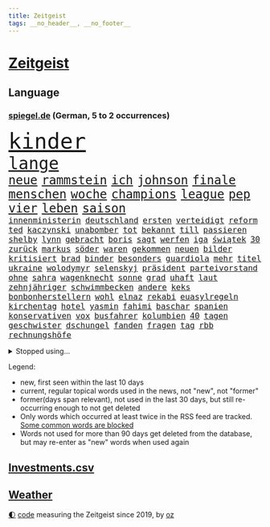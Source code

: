 ```yaml
---
title: Zeitgeist
tags: __no_header__, __no_footer__
---
```


# [Zeitgeist](https://oliz.io/zeitgeist/)

## Language

<h3><a href="https://www.spiegel.de" target="_blank">spiegel.de</a> (German, 5 to 2 occurrences)</h3>
<p style="font-family:monospace">
<span style="font-size:32pt"><a href="news_links.html#kinder" class="current">kinder</a></span>
<br>
<span style="font-size:25pt"><a href="news_links.html#lange" class="current">lange</a></span>
<br>
<span style="font-size:18pt"><a href="news_links.html#neue" class="current">neue</a></span>
<span style="font-size:18pt"><a href="news_links.html#rammstein" class="new">rammstein</a></span>
<span style="font-size:18pt"><a href="news_links.html#ich" class="current">ich</a></span>
<span style="font-size:18pt"><a href="news_links.html#johnson" class="current">johnson</a></span>
<span style="font-size:18pt"><a href="news_links.html#finale" class="current">finale</a></span>
<span style="font-size:18pt"><a href="news_links.html#menschen" class="current">menschen</a></span>
<span style="font-size:18pt"><a href="news_links.html#woche" class="current">woche</a></span>
<span style="font-size:18pt"><a href="news_links.html#champions" class="current">champions</a></span>
<span style="font-size:18pt"><a href="news_links.html#league" class="current">league</a></span>
<span style="font-size:18pt"><a href="news_links.html#pep" class="current">pep</a></span>
<span style="font-size:18pt"><a href="news_links.html#vier" class="current">vier</a></span>
<span style="font-size:18pt"><a href="news_links.html#leben" class="current">leben</a></span>
<span style="font-size:18pt"><a href="news_links.html#saison" class="current">saison</a></span>
<br>
<span style="font-size:12pt"><a href="news_links.html#innenministerin" class="current">innenministerin</a></span>
<span style="font-size:12pt"><a href="news_links.html#deutschland" class="current">deutschland</a></span>
<span style="font-size:12pt"><a href="news_links.html#ersten" class="current">ersten</a></span>
<span style="font-size:12pt"><a href="news_links.html#verteidigt" class="current">verteidigt</a></span>
<span style="font-size:12pt"><a href="news_links.html#reform" class="current">reform</a></span>
<span style="font-size:12pt"><a href="news_links.html#ted" class="new">ted</a></span>
<span style="font-size:12pt"><a href="news_links.html#kaczynski" class="new">kaczynski</a></span>
<span style="font-size:12pt"><a href="news_links.html#unabomber" class="new">unabomber</a></span>
<span style="font-size:12pt"><a href="news_links.html#tot" class="current">tot</a></span>
<span style="font-size:12pt"><a href="news_links.html#bekannt" class="current">bekannt</a></span>
<span style="font-size:12pt"><a href="news_links.html#till" class="current">till</a></span>
<span style="font-size:12pt"><a href="news_links.html#passieren" class="current">passieren</a></span>
<span style="font-size:12pt"><a href="news_links.html#shelby" class="new">shelby</a></span>
<span style="font-size:12pt"><a href="news_links.html#lynn" class="new">lynn</a></span>
<span style="font-size:12pt"><a href="news_links.html#gebracht" class="current">gebracht</a></span>
<span style="font-size:12pt"><a href="news_links.html#boris" class="current">boris</a></span>
<span style="font-size:12pt"><a href="news_links.html#sagt" class="current">sagt</a></span>
<span style="font-size:12pt"><a href="news_links.html#werfen" class="current">werfen</a></span>
<span style="font-size:12pt"><a href="news_links.html#iga" class="new">iga</a></span>
<span style="font-size:12pt"><a href="news_links.html#świątek" class="new">świątek</a></span>
<span style="font-size:12pt"><a href="news_links.html#30" class="current">30</a></span>
<span style="font-size:12pt"><a href="news_links.html#zurück" class="current">zurück</a></span>
<span style="font-size:12pt"><a href="news_links.html#markus" class="current">markus</a></span>
<span style="font-size:12pt"><a href="news_links.html#söder" class="current">söder</a></span>
<span style="font-size:12pt"><a href="news_links.html#waren" class="current">waren</a></span>
<span style="font-size:12pt"><a href="news_links.html#gekommen" class="current">gekommen</a></span>
<span style="font-size:12pt"><a href="news_links.html#neuen" class="current">neuen</a></span>
<span style="font-size:12pt"><a href="news_links.html#bilder" class="current">bilder</a></span>
<span style="font-size:12pt"><a href="news_links.html#kritisiert" class="current">kritisiert</a></span>
<span style="font-size:12pt"><a href="news_links.html#brad" class="current">brad</a></span>
<span style="font-size:12pt"><a href="news_links.html#binder" class="new">binder</a></span>
<span style="font-size:12pt"><a href="news_links.html#besonders" class="current">besonders</a></span>
<span style="font-size:12pt"><a href="news_links.html#guardiola" class="current">guardiola</a></span>
<span style="font-size:12pt"><a href="news_links.html#mehr" class="current">mehr</a></span>
<span style="font-size:12pt"><a href="news_links.html#titel" class="current">titel</a></span>
<span style="font-size:12pt"><a href="news_links.html#ukraine" class="current">ukraine</a></span>
<span style="font-size:12pt"><a href="news_links.html#wolodymyr" class="current">wolodymyr</a></span>
<span style="font-size:12pt"><a href="news_links.html#selenskyj" class="current">selenskyj</a></span>
<span style="font-size:12pt"><a href="news_links.html#präsident" class="current">präsident</a></span>
<span style="font-size:12pt"><a href="news_links.html#parteivorstand" class="new">parteivorstand</a></span>
<span style="font-size:12pt"><a href="news_links.html#ohne" class="current">ohne</a></span>
<span style="font-size:12pt"><a href="news_links.html#sahra" class="current">sahra</a></span>
<span style="font-size:12pt"><a href="news_links.html#wagenknecht" class="current">wagenknecht</a></span>
<span style="font-size:12pt"><a href="news_links.html#sonne" class="current">sonne</a></span>
<span style="font-size:12pt"><a href="news_links.html#grad" class="current">grad</a></span>
<span style="font-size:12pt"><a href="news_links.html#uhaft" class="current">uhaft</a></span>
<span style="font-size:12pt"><a href="news_links.html#laut" class="current">laut</a></span>
<span style="font-size:12pt"><a href="news_links.html#zehnjähriger" class="current">zehnjähriger</a></span>
<span style="font-size:12pt"><a href="news_links.html#schwimmbecken" class="current">schwimmbecken</a></span>
<span style="font-size:12pt"><a href="news_links.html#andere" class="current">andere</a></span>
<span style="font-size:12pt"><a href="news_links.html#keks" class="new">keks</a></span>
<span style="font-size:12pt"><a href="news_links.html#bonbonherstellern" class="new">bonbonherstellern</a></span>
<span style="font-size:12pt"><a href="news_links.html#wohl" class="current">wohl</a></span>
<span style="font-size:12pt"><a href="news_links.html#elnaz" class="new">elnaz</a></span>
<span style="font-size:12pt"><a href="news_links.html#rekabi" class="new">rekabi</a></span>
<span style="font-size:12pt"><a href="news_links.html#euasylregeln" class="new">euasylregeln</a></span>
<span style="font-size:12pt"><a href="news_links.html#kirchentag" class="new">kirchentag</a></span>
<span style="font-size:12pt"><a href="news_links.html#hotel" class="current">hotel</a></span>
<span style="font-size:12pt"><a href="news_links.html#yasmin" class="new">yasmin</a></span>
<span style="font-size:12pt"><a href="news_links.html#fahimi" class="new">fahimi</a></span>
<span style="font-size:12pt"><a href="news_links.html#baschar" class="current">baschar</a></span>
<span style="font-size:12pt"><a href="news_links.html#spanien" class="current">spanien</a></span>
<span style="font-size:12pt"><a href="news_links.html#konservativen" class="current">konservativen</a></span>
<span style="font-size:12pt"><a href="news_links.html#vox" class="new">vox</a></span>
<span style="font-size:12pt"><a href="news_links.html#busfahrer" class="new">busfahrer</a></span>
<span style="font-size:12pt"><a href="news_links.html#kolumbien" class="current">kolumbien</a></span>
<span style="font-size:12pt"><a href="news_links.html#40" class="current">40</a></span>
<span style="font-size:12pt"><a href="news_links.html#tagen" class="current">tagen</a></span>
<span style="font-size:12pt"><a href="news_links.html#geschwister" class="current">geschwister</a></span>
<span style="font-size:12pt"><a href="news_links.html#dschungel" class="current">dschungel</a></span>
<span style="font-size:12pt"><a href="news_links.html#fanden" class="current">fanden</a></span>
<span style="font-size:12pt"><a href="news_links.html#fragen" class="current">fragen</a></span>
<span style="font-size:12pt"><a href="news_links.html#tag" class="current">tag</a></span>
<span style="font-size:12pt"><a href="news_links.html#rbb" class="current">rbb</a></span>
<span style="font-size:12pt"><a href="news_links.html#rechnungshöfe" class="new">rechnungshöfe</a></span>
</p>
<details>
<summary>Stopped using...</summary>
<p class="former" style="font-size:12pt">
positionen(962) bemüht(961) fdpchef(961) klimawandels(961) alarm(960) aussage(960) gewissen(960) hervor(960) magdeburg(960) geworfen(959) rheinlandpfalz(959) verweigert(959) welle(959) bekanntesten(958) fühlen(958) lieber(958) löhne(958) meldete(958) weltkrieg(958) betreiber(957) blicken(957) entwurf(957) festnahme(957) hinaus(957) schwangerschaft(957) tötete(957) versprach(957) weiße(957) zahlreichen(957) ausländische(956) beschimpft(956) drosten(956) klein(956) lastwagen(956) tom(956) eindruck(955) kurzem(955) oberste(955) verkauf(955) verschiebt(955) dominiert(954) kontrolliert(954) sogenannte(954) tschechien(954) bayerns(953) carsten(953) standort(953) steigenden(953) tausend(953) tiktok(953) begründung(952) blieben(952) fahrrad(952) kiel(952) rtl(952) unmut(952) vorliegt(952) alpen(951) badenwürttembergs(951) bmw(951) christine(951) david(951) engagement(951) gesunken(951) höchste(951) hört(951) jüngste(951) nominiert(951) verbreiten(951) bahnhof(950) gutachten(950) verhängen(950) bestimmten(949) falsch(949) gegenteil(949) stärke(949) überlebte(949) bestehen(948) elektroauto(948) gestrichen(948) lebte(948) stets(948) ermöglichen(947) mitteln(947) mode(947) problemen(947) spekuliert(947) gering(946) infektion(946) meist(946) 600(945) amnesty(945) kaputt(945) lkw(945) täglich(945) umsatz(945) aktivistin(944) missbraucht(944) schottland(944) zugelassen(944) ökonom(944) besuchen(943) einreise(943) fußballprofi(943) haaland(943) tokio(943) milliarde(942) trafen(942) nachgewiesen(941) reiste(941) bewegen(940) gesamten(940) 3000(939) ereignisse(939) kontakte(939) presse(939) em(938) kooperation(938) offiziellen(938) dran(935) umgeht(935) option(934) rollt(934) empfängt(933) spiegelumfrage(933) bürgerinnen(931) stress(930) ähnlich(930) journalist(929) schneider(929) unzufrieden(928) sportler(927) ämter(926) karten(925) landesweit(925) angeboten(924) abhängig(918) 91(914) verpasste(913) überfall(910) empfangen(908) bbc(904) einfache(888) berichtete(863) räumte(847) konfrontation(839) belästigung(826) verantwortliche(796) erschoss(789) unis(767) gewalttat(762) willkommen(760) umständen(759) notenbank(721) kontinent(718) drohende(711) 72(685) zugestimmt(670) bedankt(667) flut(667) gesund(658) amoklauf(656) komitee(654) 120(653) highlights(650) wirtschaftskrise(632) hoffenheim(631) moderner(627) kritischen(625) tabellenführer(625) universität(618) gesetzentwurf(612) royals(612) games(607) vorteil(605) söders(603) bekräftigt(601) schulden(600) mehrfamilienhaus(590) bettina(586) bahnen(585) empfehlen(584) betrunken(583) gewachsen(576) strackzimmermann(576) größtem(574) magazin(572) radikaler(568) inklusive(564) gletscher(561) ostukraine(560) kürzer(555) coaching(553) gewaltsamen(547) akw(544) auseinandersetzungen(540) guterres(535) schloss(532) motive(529) kretschmann(525) kriegs(523) zustimmung(523) teuerung(519) öffentlichrechtlichen(519) marieagnes(513) bat(509) australier(501) stuhl(500) verpflichtung(500) überwachung(498) verschwinden(494) gerichte(490) wettkampf(486) buckinghampalast(479) herausgefunden(478) afrikanischen(476) filmemacher(476) journalismus(473) tempolimit(473) geiselnahme(472) überzeugung(470) abseits(463) versteckte(463) betrugs(460) sitz(459) absagen(453) geplanter(452) don(449) first(442) pannen(442) verschwörung(442) vorab(442) sanktioniert(439) ankommt(438) empfang(437) nukleare(437) betrieben(436) töchter(435) söhne(432) saporischschja(430) lindners(427) breiten(425) iranische(422) bewusst(421) prominenter(421) koch(420) modernen(420) lohn(418) braunschweig(416) ten(414) ergab(412) zuflucht(412) auslösen(410) abgrund(408) erlauben(408) g20(408) talent(408) spannung(407) suchten(407) fußballerinnen(406) schwarzes(403) großmutter(396) beliebtesten(395) filialen(391) hammer(386) franken(384) halt(383) discounter(377) gepäck(376) prominenten(374) würdigt(373) carlo(372) lösungen(369) 8(365) chefs(364) einstecken(364) lidl(363) 80000(362) zeremonie(362) 110(361) kaiserslautern(361) budapest(359) steuerzahler(359) erdoğans(357) verklagen(357) verhaftung(353) save(352) geschäftsmodell(349) oklahoma(349) 21jähriger(348) galten(348) künstlichen(346) andrew(344) grundschule(344) 86(342) camilla(342) massenproteste(341) update(340) mitgeteilt(339) notaufnahme(339) valley(339) neustart(337) olympischen(337) standards(337) fehlten(336) mob(334) alzheimer(333) persönlicher(333) verbraucherzentrale(332) zuwanderung(332) verunglückten(331) bruno(328) sehe(327) fragwürdig(325) uneins(324) verspottet(324) dramatische(323) image(323) heißer(319) us(318) erlegen(317) musikerin(312) ungerecht(312) fasst(310) repressionen(310) zurückhaltung(310) legal(309) starkwatzinger(309) einschlag(308) jubeln(308) ähnlichen(308) angespannt(306) umweltschützer(305) eukommissar(304) freigabe(304) klimaschützer(304) ältesten(304) tode(302) scheiterten(301) subventionen(301) etlichen(299) unterkunft(299) erhielten(294) scheiden(294) überlastet(294) daneben(292) diana(292) aufstand(291) twitteraccount(289) nebenwirkungen(288) neukölln(288) raten(285) shitstorm(285) 25000(284) bürgergeld(284) hetze(283) hinrichtung(283) einziges(282) marvin(281) gründete(279) tücken(279) raketenangriffen(278) harmlos(277) ticketpreise(276) atomkraftwerk(275) gott(275) wenigstens(272) elefanten(271) schwachstellen(271) herunter(269) vergisst(265) jackson(264) entstehen(262) angler(261) behindert(261) bussen(261) überreste(260) kündigung(259) stephan(259) durant(255) ernährung(255) zutritt(255) bauart(254) listen(254) unionsfraktion(254) beschwert(253) feierten(253) roboter(253) moralische(252) freigegeben(249) raumfahrt(247) fliegt(246) johan(244) halbzeit(242) stützt(241) beherrscht(240) wasserversorgung(240) wohnraum(240) fußballfans(239) krone(239) spiels(239) windsor(239) angesehen(238) caroline(238) königshaus(237) finanzkrise(236) hessischen(235) kurswechsel(235) phoenix(235) silva(235) fortschritte(234) handball(233) lkwfahrer(233) schwächt(233) abgeordneter(232) elektronische(232) wählt(232) eineinhalb(231) neymar(231) sportdirektor(231) verfängt(231) mögen(230) ukrainefeldzug(230) benennen(226) houston(226) morgan(226) kocht(224) schmeckt(224) eingezogen(223) menschenrechtsaktivisten(223) auszeichnung(222) grundschulen(222) zielt(222) bnd(218) bonbons(218) falschinformationen(218) weltbank(218) machtlos(216) zusammengestoßen(216) abgewählt(215) koblenz(215) missionen(214) drehbücher(208) beworfen(207) geschmack(205) p(203) designierte(202) großereignis(202) autorinnen(201) flüchtlingsheim(201) ioc(200) tottenham(200) beantragen(199) del(199) diversität(199) ausreise(198) gwyneth(198) paltrow(198) orden(197) armin(196) interessieren(195) palmer(195) zigaretten(194) antibiotika(193) doping(192) one(192) chinareise(191) fdpverkehrsminister(191) spion(191) kritisierten(190) milliardenverlust(190) tübingen(190) ausgemacht(187) figuren(187) sms(187) bowie(186) wohnungsnot(186) antisemitischen(185) unerlaubt(185) redet(182) schmecken(182) sieges(182) verbindungen(181) abbauen(180) serbische(180) vollsperrung(180) bosch(179) pop(179) i̇mamoğlu(178) rivalität(178) infantino(177) wachsenden(177) dallas(176) mediathek(176) segler(175) bildchefredakteur(174) lauter(174) regimekritiker(174) apotheken(172) entzweit(172) monatelangen(172) siebte(172) buenos(170) interviews(170) nutzerinnen(170) singen(170) aufpassen(169) hilfslieferungen(169) studio(169) server(168) wein(168) gianni(167) klimakleber(167) kritikern(166) produkten(166) gestalten(165) korruptionsermittlungen(165) kurzzeitig(165) affen(163) sinnbild(163) vorbereitung(163) 2009(162) flaggen(162) geraubt(162) ungewöhnliches(162) wirklichkeit(162) schieflage(160) supermarkt(160) ubahn(160) absolut(159) naturschützer(159) professionell(159) militärbasis(157) tvserie(157) anstrengend(156) erwähnt(156) fußgänger(156) gekündigt(156) ausbleibende(155) nina(155) 16jährige(154) belgier(154) munitionsbeschaffung(153) 2028(152) datenschützer(152) ähnlicher(152) 26jähriger(151) anzugreifen(151) bedauern(151) gerüchten(151) preisbremsen(151) fynn(150) informieren(150) kliemann(150) trieb(150) einkaufszentrum(149) lizenz(149) reisebus(149) säuglinge(149) leblos(148) perfekten(148) gängige(147) abschwächen(146) beeindruckt(146) beliebter(146) entnommen(146) jva(146) lockt(146) sportlerinnen(146) attentäter(145) gleichem(145) kundschaft(145) geiseln(144) gigantische(144) heimische(144) uwe(144) käse(143) pionier(143) transparent(143) vergab(143) verspannungen(143) voraussetzung(143) krebstherapie(142) naher(142) verzehr(142) csupolitiker(141) feldern(141) gittern(141) sprengsatz(141) todesliste(141) aires(140) entgleist(140) todesursache(140) traditionellen(140) bußgeld(139) genehmigungen(139) gerüstet(139) schätzungsweise(139) umzug(139) veränderte(139) gelder(138) lüdenscheid(138) ignorieren(137) abläuft(136) staatsgebiet(136) googles(135) nannte(135) grundnahrungsmittel(134) ressourcen(134) straßenbahn(134) emotionale(133) männlichen(133) nachbarländern(133) vorfälle(133) amtsantritt(132) geheimnisse(132) a38(131) indizien(131) autobahnbrücke(130) gelaunt(129) parlamentarischen(129) geldbuße(128) prinzen(128) abendessen(127) aufwind(127) flüchtig(127) verfolgten(127) aufträgen(126) geldgeber(126) bad(125) rückgrat(125) gesichtet(124) marode(124) zweck(124) hundebesitzer(123) knappheit(123) sprüche(123) temperatur(123) umweltministerin(123) 33jährige(122) 34jährige(122) ertragen(122) flensburg(122) charlotte(121) krebsmedikamente(121) nervt(121) baute(120) fatalen(120) jp(120) wayne(120) automarkt(119) floh(119) a3(118) vorwerfen(118) übers(118) liebt(117) republic(117) busch(116) isst(116) jene(116) ma(115) bundesligisten(114) derby(114) entsprechenden(114) gewünscht(114) solange(114) südsudan(114) flüchtlingspolitik(113) kassierte(113) ausweisung(112) chatbot(112) dopingfall(112) geo(112) queensland(112) gekippt(111) verhandelte(111) baden(110) gedient(110) geldtransporter(110) unfallzahlen(110) eskalierte(109) verfügbar(109) antonio(108) dragshows(108) marin(108) medienbranche(108) polizeiangaben(108) steigert(108) stieß(108) akt(107) bundesbildungsministerin(106) deklassiert(105) lagerfeld(105) monden(105) pflegen(105) abzocke(104) ambitionen(104) sanken(104) 46(103) begreifen(103) hinzugefügt(103) ländlichen(103) skulptur(103) vermeintliche(103) bundesweiten(102) coronawarnapp(102) gültige(102) landtagswahl(102) besprechen(101) erneuerbaren(101) arts(100) copa(100) panik(100) vonovia(100) wahrscheinlichkeit(100) abstiegskampf(99) anzeigen(99) auffälligen(99) felipe(99) spielerinnen(99) traurig(99) tschechische(99) dissens(98) 18000(97) beansprucht(97) gekrönt(97) magen(97) neapel(97) regierungsparteien(97) herrmanns(96) italienisches(96) parteiaustritt(96) reschke(96) seltenen(96) wagnersöldnern(96) dramatischer(95) generalstaatsanwältin(95) unruhe(95) sogenannter(94) taktische(94) 51(93) abgeraten(92) registrieren(92) trier(92) verzögerung(92) bürogebäude(91) fachteam(91) kürt(91) schulklassen(91) simone(91) spiegelcartoonisten(91) stange(91) stärkt(91) 35jährige(90) ausrichtung(90) ausspähen(90) gestehen(90) hausbrand(90) parade(90) philippe(90) desinfektionsmittel(89) organe(89) säugling(89) unfallursache(89) weiblichen(89) sehbehinderte(88) sprünge(88) fahrern(87) förster(87) geredet(87) heutzutage(87) leerer(87) mittelfeldstar(87) pianist(87) sicherheitslage(87) stasi(87) zuschüsse(87) blasphemie(86) coup(86) klubführung(86) lieferte(86) miniatur(86) mitglieds(86) music(86) verstoß(86) weltmeisterin(86) wertvollste(86) crews(85) pharmakonzern(85) suns(85) universum(85) amtszeiten(84) befürworter(84) good(84) höhle(84) kontinente(84) sed(84) tui(84) zylindrische(84) argumentation(83) aufgerüstet(83) backen(83) bußgelder(83) landesgrenzen(83) menschliche(83) reddit(83) resnikow(83) schwärmen(83) élysée(83) ökonomin(83) anrufe(82) can(82) disziplin(82) epoche(82) haushaltsstreit(82) kontrollierten(82) popsuperstar(82) schulklasse(82) sexuelles(82) ausgewiesen(81) autoindustrie(81) deklassierte(81) giftige(81) jusochefin(81) leichtathletik(81) meeresspiegel(81) preisverleihung(81) rosenthal(81) spitzenkandidat(81) stürme(81) südostasien(81) trunkenheit(81) überforderung(81) arbeitskampf(80) aufgestaut(80) feiernde(80) neidisch(80) potenzial(80) schlappe(80) zugesagte(80) autobahnausbau(79) gier(79) gropp(79) höhepunkt(79) lemon(79) mehrfacher(79) praktikantin(79) reint(79) rückzugsort(79) wirbelstürme(79) zubereitung(79) affleck(78) hundekot(78) jüngster(78) kurznachrichten(78) randalierer(78) rührt(78) bahnübergang(77) ebbe(77) erwecken(77) sofortigen(77) söldnerchef(77) tarifabschluss(77) gegnerischen(76) gestohlene(76) herbe(76) mund(76) nützlich(76) tragischen(76) wassermangel(76) wohngebiete(76) beitragszahler(75) gabel(75) hildesheim(75) itunternehmer(75) kassen(75) klopps(75) nairobi(75) regisseure(75) zuzulassen(75) afrikanische(74) ausgelobt(74) eilig(74) eishockey(74) kantinen(74) kommendem(74) mensen(74) rio(74) schanelec(74) schulranzen(74) staatenbündnis(74) würmer(74) damaskus(73) energiepreisbremsen(73) entlohnt(73) laune(73) sitzenden(73) ssc(73) verwandt(73) athletinnen(72) geldquellen(72) obrador(72) regelt(72) reparieren(72) slowenien(72) golfer(71) katarina(71) ostdeutschen(71) aufzeichnungen(70) legalisierung(70) militärparade(70) rauer(70) schrank(70) ajay(69) banga(69) frankie(69) friedensbewegung(69) konkreter(69) missbrauchsfälle(69) pflegeversicherung(69) platzhirsche(69) stahlen(69) steuerpflichtige(69) talkshows(69) aufkommen(68) beliebtes(68) rahmede(68) spannenden(68) spdzentrale(68) take(68) waffenmesse(68) beitragszahlern(67) eidgenossen(67) erpressung(67) gewartet(67) handelsketten(67) klarem(67) patientenakte(67) schwacher(67) 12000(66) heizungspläne(66) industrien(66) klimagruppe(66) sheeran(66) slowakei(66) torte(66) transformation(66) vermissen(66) verzehrverbot(66) örtliche(66) date(65) it(65) leuchten(65) pistolen(65) usbundesgericht(65) allzu(64) altkanzler(64) wörter(64) operationen(63) qin(63) tariflöhne(63) verkehrsunternehmen(63) gleichmäßig(62) raumfahrtagentur(62) schulweg(62) usbundesstaats(62) zerstreiten(62) bier(61) datensätze(61) fantastisch(61) getränk(61) kundgebungen(61) attraktive(60) delikatesse(60) missbrauchstaten(60) steinzeit(60) bezieht(59) brjansk(59) genaue(59) helga(59) nahverkehrs(59) orchestra(59) sondersteuer(59) eilverfahren(58) eishockeyprofi(58) hehre(58) kontrollverlust(58) messengerdienst(58) molotowcocktails(58) nora(58) rückerstattungen(58) spektakulärer(58) topstars(58) apotheke(57) ermahnt(57) goretzka(57) musikalisch(57) säule(57) aufteilung(56) bahnreisende(56) bestanden(56) endometriose(56) erling(56) gastronomie(56) gerast(56) gesundheitswesen(56) hitzerekord(56) kw(56) ministerpräsidentenkonferenz(56) mädchenschulen(56) sprengungen(56) tadschikistan(56) unerwünscht(56) zeichnete(56) bundeskriminalamt(55) dna(55) erschießen(55) gedrosselt(55) kampfjet(55) nasenspray(55) terrorakt(55) verblüffender(55) verstößen(55) wehrmacht(55) fehlentscheidungen(54) gegenwind(54) kiste(54) kommandeur(54) prekär(54) schnellere(54) siedlungen(54) ungebrochen(54) vermögenswerte(54) empfänger(53) faszinierend(53) flüchtlingshilfe(53) periode(53) personalentscheidung(53) portal(53) verschlingt(53) aktueller(52) einspruch(51) 44jähriger(50) hyperschallwaffen(50) algenteppich(49) deutliches(49) hakenkreuze(49) infizieren(49) nominierung(49) professionelle(49) ultrarechten(49) duschen(48) mails(48) oberverwaltungsgericht(48) raumschiff(48) trotzte(48) vergiftungsfälle(48) voice(48) vorzüge(48) belarussen(47) ecuadors(47) jpmorgan(47) lebensmittelpreise(47) militärstützpunkt(47) straflager(47) vermeintlich(47) geliehen(46) ranch(46) ticket(46) 57jähriger(45) 84(45) begeisterung(45) boykottiert(45) glücksfall(45) magazins(45) riskieren(45) unrealistisch(45) wettkämpfen(45) ärgern(45) challenges(44) prinzip(44) robin(44) spalten(44) säen(44) personenschutz(43) revolver(43) thron(43) unschuldig(43) atomunfall(42) elternkolumne(42) empfinden(42) gemälde(42) oberbayern(42) bankenturbulenzen(41) betonte(41) birgit(41) bundestags(41) diagnostiziert(41) klingelt(41) webber(41) schäferhund(40) usbc(40) wiederzulassung(40) augenzeugen(39) beschworen(39) eigenem(39) feiertage(39) fußballmanager(39) royalen(39) schillernden(39) verhandlungsrunden(39) verlesen(39) angehalten(38) kentucky(38) luftalarm(38) schottischen(38) sturmgewehre(38) trumpf(38) weltbevölkerung(38) 45jährigen(37) astronomen(37) differenzen(37) eier(37) feierlichkeiten(37) flink(37) misere(37) referendum(37) staatsbürger(37) alibabagründer(36) drohte(36) monarch(36) nebenkläger(36) prekären(36) sprengstoff(36) files(35) fundstücke(35) liberaler(35) lustiger(35) oscarpreisträgerin(35) schmelzen(35) sorgerecht(35) wette(35) agentur(34) begrenzung(34) probiert(34) sanna(34) anonymer(33) bieter(33) bundeskriminalamts(33) fläche(33) geklappt(33) geopolitische(33) inzucht(33) nutzlos(33) schleusen(33) uswahl(33) constantin(32) flecken(32) geldautomatensprenger(32) harold(32) juror(32) kanadische(32) koalitionsvertrag(32) logo(32) onkel(32) autopsie(31) fühle(31) nationalist(31) pflegebranche(31) psychischer(31) senden(31) aufgeladen(30) stuckradbarre(30) vorstadt(30) angibt(29) auferstehung(29) experiment(29) gefürchtet(29) grönland(29) homöopathie(29) militärfirma(29) tübingens(29) drogenkonsum(28) einsturz(28) imperialismus(28) kuchen(28) aufarbeiten(27) berührt(27) biermarke(27) exministerpräsident(27) npr(27) zunge(27) 8000(26) bundesstaates(26) chicago(26) kasachstan(26) mothers(26) rettungshubschrauber(26) sang(26) usunternehmen(26) ü50(26) ’ndrangheta(26) erzwungen(25) horror(25) rahmedetalbrücke(25) reichtum(25) sonnenschutz(25) umtriebe(25) vormals(25) vorstandsvorsitzende(25) bürgerkriegs(24) dringende(24) herausragende(24) skandalbank(24) söldner(24) texanischen(24) uranus(24) amokläufe(23) anspruchsvoll(23) durcheinanderbringen(23) haustür(22) machtkämpfe(22) radiosender(22) regalen(22) sprengmeister(22) wiederholten(22) bespitzeln(21) erschrecken(21) gedeckt(21) geldautomaten(21) konzernführung(21) kämen(21) lebenstraum(21) medikament(21) mustafa(21) nazideutschland(21) unberechenbar(21) uspolitiker(21) dreist(20) todesfällen(20) tvrechte(20) vorräte(20) einfuhr(19) entzaubert(19) fußballmeisterschaft(19) jamie(19) mathias(19) spitzenkandidaten(19) begleitete(18) mach(18) stromschlag(18) berechnung(17) derartigen(17) explodierte(17) monatlich(17) snooker(17) starship(17) tennisprofis(17) witt(17) brauer(16) löwe(16) preisgeld(16) problematisch(16) regierungen(16) sekte(16) sektenführer(16) solarenergie(16) verlorenem(16) überschatten(16) berchtesgadener(15) delegierten(15) gegnern(15) geschrei(15) nachgesagt(15) problemfall(15) trittbrettfahrer(15) verfangen(15) aß(14) bundesgesundheitsminister(14) etablierten(14) louis(14) schief(14) wildblumen(14) pflastersteine(13) titelseite(13) wärmepumpengeschäft(13) aufgerollt(12) ausländer(12) back(12) champagner(12) evakuierte(12) flüchteten(12) gelyncht(12) investors(12) jahrhunderte(12) serien(12) traurige(12) unterschätzt(12) abbey(11) adler(11) asylanträge(11) barbara(11) beraterin(11) diskutierten(11) ereignis(11) innenpolitische(11) promille(11) trinke(11) tvmoderator(11) westminster(11)
</p>
</details>
<p>Legend:
<ul>
<li><span class="new">new</span>, first seen within the last 10 days</li>
<li><span class="current">current</span>, regular topical words used in the news, not "new", not "former"</li>
<li><span class="former">former(days span relevant)</span>, not used in the last 30 days, but still re-occurring enough to not get deleted</li>
<li>Only words which occurred at least twice in the RSS feed are tracked. <a href="language/filters.py">Some common words are blocked</a></li>
<li>Words not used for more than 90 days get deleted from the database, but may re-enter as "new" words when used again</li>
</ul>
</p>

## [Investments](investments.html)[.csv](investments.csv)

## [Weather](weather.html)

<footer>
<a href="javascript:toggleTheme()" class="nav">🌓</a>
<a href="https://github.com/ooz/zeitgeist">code</a> measuring the Zeitgeist since 2019, by <a href="https://oliz.io">oz</a>
</footer>
